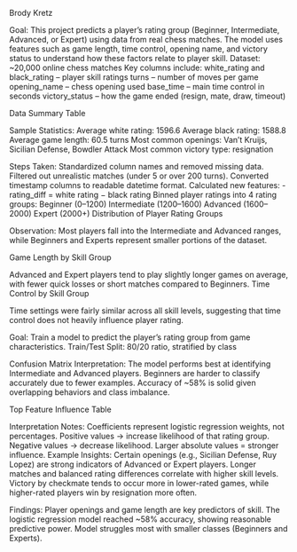 Brody Kretz

Goal:
This project predicts a player’s rating group (Beginner, Intermediate, Advanced, or Expert) using data from real chess matches. The model uses features such as game length, time control, opening name, and victory status to understand how these factors relate to player skill.
Dataset: ~20,000 online chess matches
Key columns include:
white_rating and black_rating – player skill ratings
turns – number of moves per game
opening_name – chess opening used
base_time – main time control in seconds
victory_status – how the game ended (resign, mate, draw, timeout)


Data Summary Table

Sample Statistics:
Average white rating: 1596.6
Average black rating: 1588.8
Average game length: 60.5 turns
Most common openings: Van’t Kruijs, Sicilian Defense, Bowdler Attack
Most common victory type: resignation


Steps Taken:
Standardized column names and removed missing data.
Filtered out unrealistic matches (under 5 or over 200 turns).
Converted timestamp columns to readable datetime format.
Calculated new features: - rating_diff = white rating − black rating
Binned player ratings into 4 rating groups:
Beginner (0–1200)
Intermediate (1200–1600)
Advanced (1600–2000)
Expert (2000+)
Distribution of Player Rating Groups

Observation:
Most players fall into the Intermediate and Advanced ranges, while Beginners and Experts represent smaller portions of the dataset.



Game Length by Skill Group

Advanced and Expert players tend to play slightly longer games on average, with fewer quick losses or short matches compared to Beginners.
Time Control by Skill Group

Time settings were fairly similar across all skill levels, suggesting that time control does not heavily influence player rating.

Goal:
Train a model to predict the player’s rating group from game characteristics.
Train/Test Split: 80/20 ratio, stratified by class


Confusion Matrix
 Interpretation:
The model performs best at identifying Intermediate and Advanced players.
Beginners are harder to classify accurately due to fewer examples.
Accuracy of ~58% is solid given overlapping behaviors and class imbalance.


Top Feature Influence Table
 
Interpretation Notes:
Coefficients represent logistic regression weights, not percentages.
Positive values → increase likelihood of that rating group.
Negative values → decrease likelihood.
Larger absolute values = stronger influence.
Example Insights:
Certain openings (e.g., Sicilian Defense, Ruy Lopez) are strong indicators of Advanced or Expert players.
Longer matches and balanced rating differences correlate with higher skill levels.
Victory by checkmate tends to occur more in lower-rated games, while higher-rated players win by resignation more often.


Findings:
Player openings and game length are key predictors of skill.
The logistic regression model reached ~58% accuracy, showing reasonable predictive power.
Model struggles most with smaller classes (Beginners and Experts).


